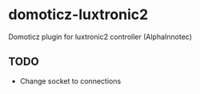 # domoticz-luxtronic2
Domoticz plugin for luxtronic2 controller (AlphaInnotec)


## TODO
- Change socket to connections
